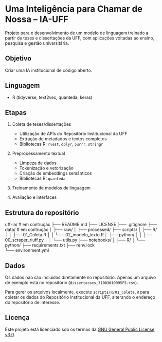 # Uma Inteligência para Chamar de Nossa – IA-UFF

Projeto para o desenvolvimento de um modelo de linguagem treinado a partir de teses e dissertações da UFF, com aplicações voltadas ao ensino, pesquisa e gestão universitária.

## Objetivo
Criar uma IA institucional de código aberto.

## Linguagem
- R (tidyverse, text2vec, quanteda, keras)

## Etapas
1. Coleta de teses/dissertações
   - Utilização de APIs do Repositório Institucional da UFF
   - Extração de metadados e textos completos
   - Bibliotecas R: `rvest`, `dplyr`, `purrr`, `stringr`
   
2. Preprocessamento textual
   - Limpeza de dados
   - Tokenização e vetorização
   - Criação de embeddings semânticos
   - Bibliotecas R: `quanteda`
   
3. Treinamento de modelos de linguagem
4. Avaliação e interfaces

## Estrutura do repositório
uff-ia/ # em contrução
├── README.md
├── LICENSE
├── .gitignore
├── data/ # em contrução
│   ├── raw/
│   ├── processed/
├── scripts/
│   ├── R/
│   │   ├── 01_Coleta.R
│   │   └── 02_modelo_texto.R 
│   ├── python/
│   │   ├── 00_scraper_riuff.py
│   │   └── utils.py
├── notebooks/
│   ├── R/
│   └── python/
├── requirements.txt
├── renv.lock       
└── environment.yml 

## Dados

Os dados não são incluídos diretamente no repositório. Apenas um arquivo de exemplo está no repositório (`dissertacoes_31003010095P5.csv`).

Para gerar os arquivos localmente, execute `scripts/R/01_Coleta.R` para coletar os dados do Repositório Institucional da UFF, alterando o endereço do repositório de interesse.

## Licença
Este projeto está licenciado sob os termos da [GNU General Public License v3.0](LICENSE).
